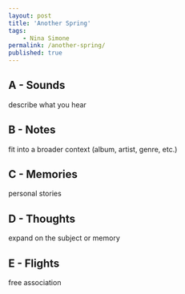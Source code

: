 ```yaml
---
layout: post
title: 'Another Spring'
tags:
    - Nina Simone
permalink: /another-spring/
published: true
---
```


## A - Sounds

describe what you hear

## B - Notes

fit into a broader context (album, artist, genre, etc.)

## C - Memories

personal stories

## D - Thoughts

expand on the subject or memory

## E - Flights

free association
